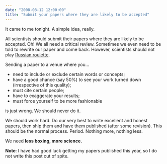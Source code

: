 ```yaml
---
date: "2008-08-12 12:00:00"
title: "Submit your papers where they are likely to be accepted"
---
```




It came to me tonight. A simple idea, really.

All scientists should submit their papers where they are likely to be accepted. Oh! We all need a critical review. Sometimes we even need to be told to rewrite our paper and come back. However, scientists should not play [Russian roulette](https://en.wikipedia.org/wiki/Russian_roulette).

Sending a paper to a venue where you&hellip;

- need to include or exclude certain words or concepts;
- have a good chance (say 50%) to see your work turned down (irrespective of this quality);
- must cite certain people;
- have to exaggerate your results;
- must force yourself to be more fashionable


is just wrong. We should never do it. 

We should work hard. Do our very best to write excellent and honest papers, then ship them and have them published (after some revision). This should be the normal process. Period. Nothing more, nothing less.

We need __less boxing, more science.__ 

__Note__: I have had good luck getting my papers published this year, so I do not write this post out of spite.

